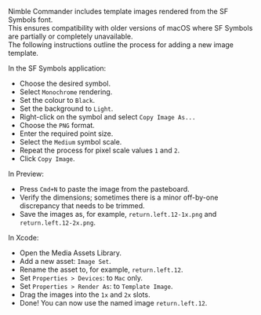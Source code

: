 Nimble Commander includes template images rendered from the SF Symbols font.  
This ensures compatibility with older versions of macOS where SF Symbols are partially or completely unavailable.  
The following instructions outline the process for adding a new image template.

In the SF Symbols application:
  - Choose the desired symbol.
  - Select `Monochrome` rendering.
  - Set the colour to `Black`.
  - Set the background to `Light`.
  - Right-click on the symbol and select `Copy Image As...`
  - Choose the `PNG` format.
  - Enter the required point size.
  - Select the `Medium` symbol scale.
  - Repeat the process for pixel scale values `1` and `2`.    
  - Click `Copy Image`.

In Preview:
  - Press `Cmd+N` to paste the image from the pasteboard.
  - Verify the dimensions; sometimes there is a minor off-by-one discrepancy that needs to be trimmed.
  - Save the images as, for example, `return.left.12-1x.png` and `return.left.12-2x.png`.

In Xcode:
  - Open the Media Assets Library.
  - Add a new asset: `Image Set`.
  - Rename the asset to, for example, `return.left.12`.
  - Set `Properties > Devices`: to `Mac` only.
  - Set `Properties > Render As`: to `Template Image`.
  - Drag the images into the `1x` and `2x` slots.
  - Done! You can now use the named image `return.left.12`.
  